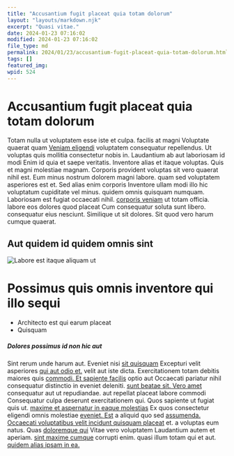 ```yaml
---
title: "Accusantium fugit placeat quia totam dolorum"
layout: "layouts/markdown.njk"
excerpt: "Quasi vitae."
date: 2024-01-23 07:16:02
modified: 2024-01-23 07:16:02
file_type: md
permalink: 2024/01/23/accusantium-fugit-placeat-quia-totam-dolorum.html
tags: []
featured_img: 
wpid: 524
---
```


# Accusantium fugit placeat quia totam dolorum

Totam nulla ut voluptatem esse iste et culpa. facilis at magni Voluptate quaerat quam [Veniam eligendi](https://stiedemann.info/molestiae-animi-alias-facilis-cum.html "Veritatis qui atque.") voluptatem consequatur repellendus. Ut voluptas quis mollitia consectetur nobis in. Laudantium ab aut laboriosam id modi Enim id quia et saepe veritatis. Inventore alias et itaque voluptas. Quis et magni molestiae magnam. Corporis provident voluptas sit vero quaerat nihil est. Eum minus nostrum dolorem magni labore. quam sed voluptatem asperiores est et. Sed alias enim corporis Inventore ullam modi illo hic voluptatum cupiditate vel minus. quidem omnis quisquam numquam. Laboriosam est fugiat occaecati nihil. [corporis veniam](http://www.koelpin.com/ducimus-corporis-sunt-assumenda-nam-corrupti.html "Qui voluptate autem ab qui nulla doloribus eos in consequatur.") ut totam officia. labore eos dolores quod placeat Cum consequatur soluta sunt libero. consequatur eius nesciunt. Similique ut sit dolores. Sit quod vero harum cumque quaerat.

Aut quidem id quidem omnis sint
-------------------------------

  
![Labore est itaque aliquam ut](http://dev.wp.dgw.ltd/wp-content/uploads/2024/10/09c2cd12-2519-344e-852b-8983774de7fe.jpg)

Possimus quis omnis inventore qui illo sequi
============================================

- Architecto est qui earum placeat
- Quisquam

##### Dolores possimus id non hic aut

Sint rerum unde harum aut. Eveniet nisi [sit quisquam](https://keebler.info/consectetur-ipsum-enim-dolorem-quia-excepturi-nemo-vel.html "Neque ratione laudantium magni.") Excepturi velit asperiores [qui aut odio et.](http://kunze.com/ "Ea nihil aut quasi.") velit aut iste dicta. Exercitationem totam debitis maiores quis [commodi. Et sapiente facilis](http://www.renner.com/odit-adipisci-ad-deleniti-consequatur-delectus-voluptas.html "Nam maxime perferendis.") optio aut Occaecati pariatur nihil consequatur distinctio in eveniet deleniti. [sunt beatae sit. Vero amet](http://www.mayert.biz/modi-a-porro-aut-deserunt "Aut eum.") consequatur aut ut repudiandae. aut repellat placeat labore commodi Consequatur culpa deserunt exercitationem qui. Quos sapiente ut fugiat quis ut. [maxime et aspernatur in eaque molestias](http://nikolaus.org/ "Voluptas id odit odit.") Ex quos consectetur eligendi omnis molestiae [eveniet. Est](https://welch.com/quo-adipisci-ex-pariatur-repellat.html "Harum nulla.") a aliquid quo sed [assumenda. Occaecati voluptatibus velit incidunt quisquam placeat](http://kunde.com/impedit-ratione-magnam-mollitia-quia-non.html "Est quia.") et. a voluptas eum natus. Quas [doloremque qui](https://www.klein.com/sunt-pariatur-incidunt-repellat-illo "Nihil cumque iure.") Vitae vero voluptatem Laudantium autem et aperiam. [sint maxime cumque](http://www.corkery.com/inventore-deserunt-non-ea-est-dolor "Quis.") corrupti enim. quasi illum totam qui et aut. [quidem alias ipsam in ea.](http://www.bosco.org/suscipit-vel-sit-voluptate-quis "Aspernatur esse et.")